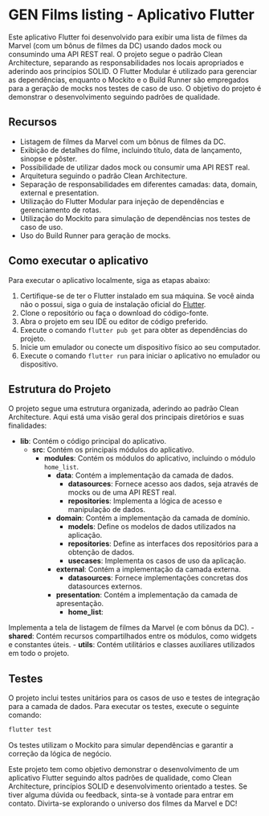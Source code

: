 # GEN Films listing - Aplicativo Flutter

Este aplicativo Flutter foi desenvolvido para exibir uma lista de filmes da Marvel (com um bônus de filmes da DC) usando dados mock ou consumindo uma API REST real. O projeto segue o padrão Clean Architecture, separando as responsabilidades nos locais apropriados e aderindo aos princípios SOLID. O Flutter Modular é utilizado para gerenciar as dependências, enquanto o Mockito e o Build Runner são empregados para a geração de mocks nos testes de caso de uso. O objetivo do projeto é demonstrar o desenvolvimento seguindo padrões de qualidade.

## Recursos

- Listagem de filmes da Marvel com um bônus de filmes da DC.
- Exibição de detalhes do filme, incluindo título, data de lançamento, sinopse e pôster.
- Possibilidade de utilizar dados mock ou consumir uma API REST real.
- Arquitetura seguindo o padrão Clean Architecture.
- Separação de responsabilidades em diferentes camadas: data, domain, external e presentation.
- Utilização do Flutter Modular para injeção de dependências e gerenciamento de rotas.
- Utilização do Mockito para simulação de dependências nos testes de caso de uso.
- Uso do Build Runner para geração de mocks.

## Como executar o aplicativo

Para executar o aplicativo localmente, siga as etapas abaixo:

1. Certifique-se de ter o Flutter instalado em sua máquina. Se você ainda não o possui, siga o guia de instalação oficial do [Flutter](https://flutter.dev/docs/get-started/install).
2. Clone o repositório ou faça o download do código-fonte.
3. Abra o projeto em seu IDE ou editor de código preferido.
4. Execute o comando `flutter pub get` para obter as dependências do projeto.
5. Inicie um emulador ou conecte um dispositivo físico ao seu computador.
6. Execute o comando `flutter run` para iniciar o aplicativo no emulador ou dispositivo.

## Estrutura do Projeto

O projeto segue uma estrutura organizada, aderindo ao padrão Clean Architecture. Aqui está uma visão geral dos principais diretórios e suas finalidades:

- **lib**: Contém o código principal do aplicativo.
  - **src**: Contém os principais módulos do aplicativo.
    - **modules**: Contém os módulos do aplicativo, incluindo o módulo `home_list`.
      - **data**: Contém a implementação da camada de dados.
        - **datasources**: Fornece acesso aos dados, seja através de mocks ou de uma API REST real.
        - **repositories**: Implementa a lógica de acesso e manipulação de dados.
      - **domain**: Contém a implementação da camada de domínio.
        - **models**: Define os modelos de dados utilizados na aplicação.
        - **repositories**: Define as interfaces dos repositórios para a obtenção de dados.
        - **usecases**: Implementa os casos de uso da aplicação.
      - **external**: Contém a implementação da camada externa.
        - **datasources**: Fornece implementações concretas dos datasources externos.
      - **presentation**: Contém a implementação da camada de apresentação.
        - **home_list**:

 Implementa a tela de listagem de filmes da Marvel (e com bônus da DC).
    - **shared**: Contém recursos compartilhados entre os módulos, como widgets e constantes úteis.
    - **utils**: Contém utilitários e classes auxiliares utilizados em todo o projeto.

## Testes

O projeto inclui testes unitários para os casos de uso e testes de integração para a camada de dados. Para executar os testes, execute o seguinte comando:

```bash
flutter test
```

Os testes utilizam o Mockito para simular dependências e garantir a correção da lógica de negócio.


Este projeto tem como objetivo demonstrar o desenvolvimento de um aplicativo Flutter seguindo altos padrões de qualidade, como Clean Architecture, princípios SOLID e desenvolvimento orientado a testes. Se tiver alguma dúvida ou feedback, sinta-se à vontade para entrar em contato. Divirta-se explorando o universo dos filmes da Marvel e DC!
